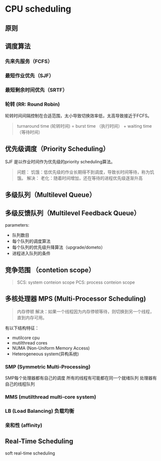 # CPU scheduling

## 原则

## 调度算法

### 先来先服务（FCFS）

### 最短作业优先（SJF）

### 最短剩余时间优先（SRTF）

### 轮转 (RR: Round Robin)

轮转时间间隔控制在合适范围，太小导致切换效率低，太高导致接近于FCFS。

> turnaround time (轮转时间) = burst time （执行时间） + waiting time （等待时间）

## 优先级调度（Priority Scheduling）

SJF 是以作业时间作为优先级的priority scheduling算法。

> 问题：
> 饥饿：低优先级的作业长期得不到调度，导致长时间等待，称为饥饿。
> 解决：
> 老化：随着时间增加，还在等待的进程优先级逐渐升高

## 多级队列（Multilevel Queue）

## 多级反馈队列（Multilevel Feedback Queue）

parameters:

- 队列数目
- 每个队列的调度算法
- 每个队列的优先级升降算法（upgrade/dometo）
- 进程进入队列的条件

## 竞争范围 （contetion scope）

> SCS: system conteion scope
> PCS: process conteion scope

## 多核处理器 MPS (Multi-Processor Scheduling)

> 内存停顿
> 解决：如果一个线程因为内存停顿等待，则切换到另一个线程，直到内存可用。

有以下结构特征：
- mutilcore cpu
- mutilthread cores
- NUMA (Non-Uniform Memory Access)
- Heterogeneous system(异构系统)

### SMP (Symmetric Multi-Processing)

SMP每个处理器都有自己的调度
所有的线程有可能都在同一个就绪队列
处理器有自己的线程队列

### MMS (mutilthread multi-core system)

### LB (Load Balancing) 负载均衡

### 亲和性 (affinity)

## Real-Time Scheduling

soft real-time scheduling